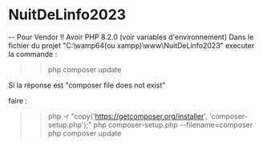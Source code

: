 # NuitDeLinfo2023

-- Pour Vendor !! 
Avoir PHP 8.2.0 (voir variables d'environnement)
Dans le fichier du projet "C:\wamp64(ou xampp)\www\NuitDeLinfo2023" executer la commande : 

>> php composer update

Si la réponse est "composer file does not exist"

faire :

>> php -r "copy('https://getcomposer.org/installer', 'composer-setup.php');"
>> php composer-setup.php --filename=composer
>> php composer update
